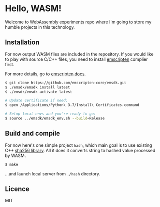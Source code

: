 # Hello, WASM!

Welcome to [WebAssembly](https://webassembly.org/) experiments repo where I'm going to store my humble projects in this technology.

## Installation

For now output WASM files are included in the repository. If you would like to play with source C/C++ files, you need to install [emscripten](https://emscripten.org/) complier first.

For more details, go to [emscripten docs](https://emscripten.org/docs/getting_started/downloads.html).

```bash
$ git clone https://github.com/emscripten-core/emsdk.git
$ ./emsdk/emsdk install latest
$ ./emsdk/emsdk activate latest

# Update certificate if need:
$ open /Applications/Python\ 3.7/Install\ Certificates.command

# Setup local envs and you're ready to go:
$ source ../emsdk/emsdk_env.sh --build=Release
```

## Build and compile

For now here's one simple project `hash`, which main goal is to use existing C++ [sha256 library](http://www.zedwood.com/article/cpp-sha256-function). All it does it converts string to hashed value processed by WASM.

```bash
$ make
```

...and launch local server from `./hash` directory.

## Licence

MIT
